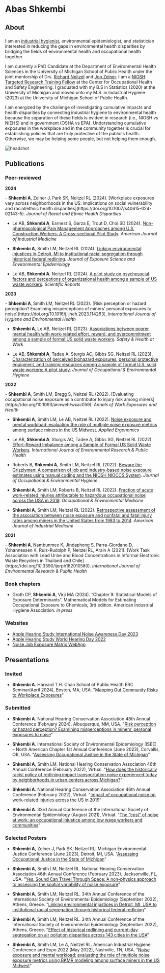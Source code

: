 # Abas Shkembi

## About
### 
I am an [industrial hygienist](https://www.mihsweb.org/Board-Members), environmental epidemiologist, and statistician interested in reducing the gaps in environmental health disparities by bridging the fields of environmental health and occupational health together.

I am currently a PhD Candidate at the Department of Environmental Health Sciences in the University of Michigan School of Public Health under the joint mentorship of Drs. [Richard Neitzel](https://sph.umich.edu/faculty-profiles/neitzel-richard.html) and [Jon Zelner](https://sph.umich.edu/faculty-profiles/zelner-jon.html). I am a [NIOSH Targeted Research Training Fellow](https://cohse.umich.edu/academics/targeted-research-training-trt/) at the Center for Occupational Health and Safety Engineering. I graduated with my B.S in Statistics (2020) at the University of Michigan and moved onto my M.S. in Industrial Hygiene (2023) at the University of Michigan School of Public Health.

I am energized by the challenge of investigating cumulative impacts and health disparities by connecting industrial hygiene to environmental health because the separation of these fields is evident in research (i.e., NIOSH vs NIEHS) and in government (OSHA vs EPA). Understanding cumulative exposures in the workplace and in the community together is crucial for establishing policies that are truly protective of the public's health. Otherwise, we may be helping some people, but not helping them enough.

![headshot](../media/headshot/abas_shkembi_small.jpg)

## Publications
### Peer-reviewed

<p><b>2024</b></p>
- <b>Shkembi A</b>, Zelner J, Park SK, Neitzel RL (2024). [Workplace exposures vary across neighborhoods in the US: implications on social vulnerability and racial/ethnic health disparities](https://doi.org/10.1007/s40615-024-02143-5). <i>Journal of Racial and Ethnic Health Disparities</i>

- Le AB, <b>Shkembi A</b>, Earnest S, Garza E, Trout D, Choi SD (2024). [Non-pharmacological Pain Management Approaches among U.S. Construction Workers: A Cross-sectional Pilot Study](https://doi.org/10.1002/ajim.23630). <i>American Journal of Industrial Medicine</i>

- <b>Shkembi A</b>, Smith LM, Neitzel RL (2024). [Linking environmental injustices in Detroit, MI to institutional racial segregation through historical federal redlining](https://doi.org/10.1038/s41370-022-00512-y). <i>Journal of Exposure Science and Environmental Epidemiology</i>

- Le AB, <b>Shkembi A</b>, Neitzel RL (2024). [A pilot study on psychosocial factors and perceptions of organizational health among a sample of US waste workers](https://doi.org/10.1038/s41598-024-59912-9). <i>Scientific Reports</i>

<p><b>2023</b></p>
- <b>Shkembi A</b>, Smith LM, Neitzel RL (2023). [Risk perception or hazard perception? Examining misperceptions of miners’ personal exposures to noise](https://doi.org/10.1016/j.ijheh.2023.114263). <i>International Journal of Hygiene and Environmental Health</i>

- <b>Shkembi A</b>, Le AB, Neitzel RL (2023). [Associations between poorer mental health with work-related effort, reward, and overcommitment among a sample of formal US solid waste workers](https://doi.org/10.1016/j.shaw.2023.01.004). <i>Safety & Health at Work</i>

- Le AB, <b>Shkembi A</b>, Tadee A, Sturgis AC, Gibbs SG, Neitzel RL (2023). [Characterization of perceived biohazard exposures, personal protective equipment, and training resources among a sample of formal U.S. solid waste workers: A pilot study](https://doi.org/10.1080/15459624.2023.2179060). <i>Journal of Occupational & Environmental Hygiene</i>

<p><b>2022</b></p>
- <b>Shkembi A</b>, Smith LM, Bregg S, Neitzel RL (2022). [Evaluating occupational noise exposure as a contributor to injury risk among miners](https://doi.org/10.1093/annweh/wxac059). <i>Annals of Work Exposures and Health</i>

- <b>Shkembi A</b>, Smith LM, Le AB, Neitzel RL (2022). [Noise exposure and mental workload: evaluating the role of multiple noise exposure metrics among surface miners in the US Midwest](https://doi.org/10.1016/j.apergo.2022.103772). <i>Applied Ergonomics</i>

- Le AB, <b>Shkembi A</b>, Sturgis AC, Tadee A, Gibbs SG, Neitzel RL (2022). [Effort–Reward Imbalance among a Sample of Formal US Solid Waste Workers](https://doi.org/10.3390/ijerph19116791). <i>International Journal of Environmental Research & Public Health</i>

- Roberts B, <b>Shkembi A</b>, Smith LM, Neitzel RL (2022). [Beware the Grizzlyman: A comparison of job and industry-based noise exposure estimates using manual coding and the NIOSH NIOCCS System](https://doi.org/10.1080/15459624.2022.2076860). <i>Journal of Occupational & Environmental Hygiene</i>

- <b>Shkembi A</b>, Smith LM, Roberts B, Neitzel RL (2022). [Fraction of acute work-related injuries attributable to hazardous occupational noise across the USA in 2019](http://dx.doi.org/10.1136/oemed-2021-107906). <i>Occupational & Environmental Medicine</i>

- <b>Shkembi A</b>, Smith LM, Neitzel RL (2022). [Retrospective assessment of the association between noise exposure and nonfatal and fatal injury rates among miners in the United States from 1983 to 2014](https://doi.org/10.1002/ajim.23305). <i>American Journal of Industrial Medicine</i>

<p><b>2021</b></p>
- <b>Shkembi A</b>, Nambunmee K, Jindaphong S, Parra-Giordano D, Yohannessen K, Ruiz-Rudolph P, Neitzel RL, Arain A (2021). [Work Task Association with Lead Urine and Blood Concentrations in Informal Electronic Waste Recyclers in Thailand and Chile](https://doi.org/10.3390/ijerph182010580). <i>International Journal of Environmental Research & Public Health</i>

### Book chapters
- Groth CP, <b>Shkembi A</b>, Virji MA (2024). “Chapter 9: Statistical Models of Exposure Determinants”. Mathematical Models for Estimating Occupational Exposure to Chemicals, 3rd edition. American Industrial Hygiene Association. <i>In press</i>

### Websites
- [Apple Hearing Study International Noise Awareness Day 2023](https://sph-umich.shinyapps.io/ahs-inad-2023/)
- [Apple Hearing Study World Hearing Day 2022](https://sph-umich.shinyapps.io/world-hearing-day-2022/)
- [Noise Job Exposure Matrix WebApp](https://noise.shinyapps.io/noiseJEM/)

## Presentations

### Invited
- <b>Shkembi A</b>. Harvard T.H. Chan School of Public Health ERC Seminar(April 2024), Boston, MA, USA. "[Mapping Out Community Risks to Workplace Exposures](https://drive.google.com/file/d/1gqMu3lSLFE8-_uglpFF1HJC53TsZVyhs/view?usp=sharing)"

### Submitted
- <b>Shkembi A</b>. National Hearing Conservation Association 48th Annual Conference (February 2024), Albuquerque, NM, USA. "[Risk perception or hazard perception? Examining misperceptions in miners’ personal exposures to noise](https://drive.google.com/file/d/15ruDkQS4thgj4bF788Rt9W6psR3KakVc/view?usp=sharing)"

- <b>Shkembi A</b>. International Society of Environmental Epidemiology (ISEE) – North American Chapter 1st Annual Conference (June 2023), Corvallis, OR, USA. "[Assessing Occupational Justice in the State of Michigan](https://drive.google.com/file/d/1blIcI_UKjzCTiM6gw1oGFcKVYt36ZKTF/view?usp=drive_link)"

- <b>Shkembi A</b>, Smith LM. National Hearing Conservation Association 46th Annual Conference (February 2022), Virtual. "[How does the historically racist policy of redlining impact transportation noise experienced today by neighborhoods in urban centers across Michigan?](https://drive.google.com/file/d/1erYke-eMr59C2jxs_-nNB4PfHKKH5Y7K/view?usp=sharing)"

- <b>Shkembi A</b>. National Hearing Conservation Association 46th Annual Conference (February 2022), Virtual. "[Impact of occupational noise on work-related injuries across the US in 2019](https://drive.google.com/file/d/1owFH1icRvifILXyyedAWhIFe7fj7eV_3/view?usp=sharing)"

- <b>Shkembi A</b>. 33rd Annual Conference of the International Society of Environmental Epidemiology (August 2021), Virtual. "[The “cost” of noise at work: an occupational injustice among low wage workers and communities](https://doi.org/10.1289/isee.2021.O-LT-062)"


### Selected Posters
- <b>Shkembi A</b>, Zelner J, Park SK, Neitzel RL. Michigan Environmental Justice Conference (June 2023), Detroit, MI, USA. "[Assessing Occupational Justice in the State of Michigan](https://drive.google.com/file/d/1RORh8NBUAZXYuMjjHwUJiPLfxz3GOFhF/edit)"

- <b>Shkembi A</b>, Smith LM, Neitzel RL. National Hearing Conservation Association 46th Annual Conference (February 2023), Jacksonville, FL, USA. "[Yes, Sound Can Travel Through Space: A non-physics approach to assessing the spatial variability of noise exposure](https://drive.google.com/file/d/15LP7Qgblj8iEIjgFRGvFKHd2xfujQcqn/edit?usp=drive_link)"

- <b>Shkembi A</b>, Smith LM, Neitzel RL. 34th Annual Conference of the International Society of Environmental Epidemiology (September 2022), Athens, Greece. "[Linking environmental injustices in Detroit, MI, USA to institutional racial segregation through historical federal redlining](https://drive.google.com/file/d/1szd2sQfLaoUusqjnFCnWzK8fNnXuD6et/edit?usp=drive_link)"

- <b>Shkembi A</b>, Smith LM, Neitzel RL. 34th Annual Conference of the International Society of Environmental Epidemiology (September 2022), Athens, Greece. "[Effect of historical redlining and current-day segregation on air pollution disparities across 143 cities in the USA](https://drive.google.com/file/d/1Soe0SSORhm_j2FTPRWNKL3cLLayD5jjj/edit?usp=drive_link)"

- <b>Shkembi A</b>, Smith LM, Le A, Neitzel RL. American Industrial Hygiene Conference and Expo 2022 (May 2022), Nashville, TN, USA. "[Noise exposure and mental workload: evaluating the role of multiple noise exposure metrics using BKMR modeling among surface miners in the US Midwest](https://drive.google.com/file/d/1HWPHwA6DhUA6zu9bhCwo9vKez_rA_NEG/edit?usp=drive_link)"


